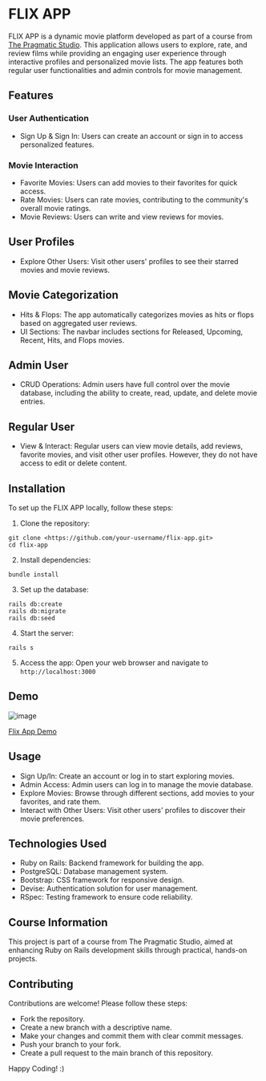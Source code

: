 # FLIX APP

FLIX APP is a dynamic movie platform developed as part of a course from [The Pragmatic Studio](https://pragmaticstudio.com/). This application allows users to explore, rate, and review films while providing an engaging user experience through interactive profiles and personalized movie lists. The app features both regular user functionalities and admin controls for movie management.

## Features

### User Authentication

- Sign Up & Sign In: Users can create an account or sign in to access personalized features.

### Movie Interaction

- Favorite Movies: Users can add movies to their favorites for quick access.
- Rate Movies: Users can rate movies, contributing to the community's overall movie ratings.
- Movie Reviews: Users can write and view reviews for movies.

## User Profiles

- Explore Other Users: Visit other users' profiles to see their starred movies and movie reviews.

## Movie Categorization

- Hits & Flops: The app automatically categorizes movies as hits or flops based on aggregated user reviews.
- UI Sections: The navbar includes sections for Released, Upcoming, Recent, Hits, and Flops movies.

## Admin User

- CRUD Operations: Admin users have full control over the movie database, including the ability to create, read, update, and delete movie entries.

## Regular User

- View & Interact: Regular users can view movie details, add reviews, favorite movies, and visit other user profiles. However, they do not have access to edit or delete content.

## Installation

To set up the FLIX APP locally, follow these steps:

1. Clone the repository:

```
git clone <https://github.com/your-username/flix-app.git>
cd flix-app
```

2. Install dependencies:

```
bundle install
```

3. Set up the database:

```
rails db:create
rails db:migrate
rails db:seed
```

4. Start the server:

```
rails s
```

5. Access the app: Open your web browser and navigate to `http://localhost:3000`

## Demo

![image](https://github.com/user-attachments/assets/41b08a73-7f25-4c91-a73f-0e4317b6ae40)

[Flix App Demo](https://drive.google.com/file/d/1yAD2RTJCCocXnYSRIZYLgWohbAOl1smA/view?usp=sharing)

## Usage

- Sign Up/In: Create an account or log in to start exploring movies.
- Admin Access: Admin users can log in to manage the movie database.
- Explore Movies: Browse through different sections, add movies to your favorites, and rate them.
- Interact with Other Users: Visit other users' profiles to discover their movie preferences.

## Technologies Used

- Ruby on Rails: Backend framework for building the app.
- PostgreSQL: Database management system.
- Bootstrap: CSS framework for responsive design.
- Devise: Authentication solution for user management.
- RSpec: Testing framework to ensure code reliability.

## Course Information

This project is part of a course from The Pragmatic Studio, aimed at enhancing Ruby on Rails development skills through practical, hands-on projects.

## Contributing

Contributions are welcome! Please follow these steps:

- Fork the repository.
- Create a new branch with a descriptive name.
- Make your changes and commit them with clear commit messages.
- Push your branch to your fork.
- Create a pull request to the main branch of this repository.

Happy Coding! :)
